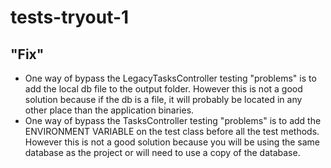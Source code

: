 # tests-tryout-1

## "Fix"

- One way of bypass the LegacyTasksController testing "problems" is to add the local db file to the output folder. However this is not a good solution because if the db is a file, it will probably be located in any other place than the application binaries.
- One way of bypass the TasksController testing "problems" is to add the ENVIRONMENT VARIABLE on the test class before all the test methods. However this is not a good solution because you will be using the same database as the project or will need to use a copy of the database.
